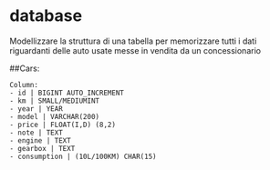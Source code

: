 # database

Modellizzare la struttura di una tabella per memorizzare tutti i dati riguardanti delle auto usate messe in vendita da un concessionario


##Cars:

    Column:
    - id | BIGINT AUTO_INCREMENT 
    - km | SMALL/MEDIUMINT
    - year | YEAR
    - model | VARCHAR(200)
    - price | FLOAT(I,D) (8,2)
    - note | TEXT
    - engine | TEXT
    - gearbox | TEXT
    - consumption | (10L/100KM) CHAR(15)

